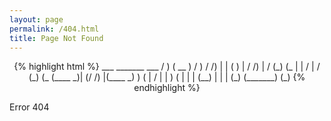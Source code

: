 ```yaml
---
layout: page
permalink: /404.html
title: Page Not Found
---
```


    
    
<center>
{% highlight html %}
       ___    _______     ___   
      /   )  (  __   )   /   )  
     / /) |  | (  )  |  / /) |  
    / (_) (_ | | /   | / (_) (_ 
   (____   _)| (/ /) |(____   _)
        ) (  |   / | |     ) (  
        | |  |  (__) |     | |  
        (_)  (_______)     (_)  
{% endhighlight %}
</center>
    
Error 404
